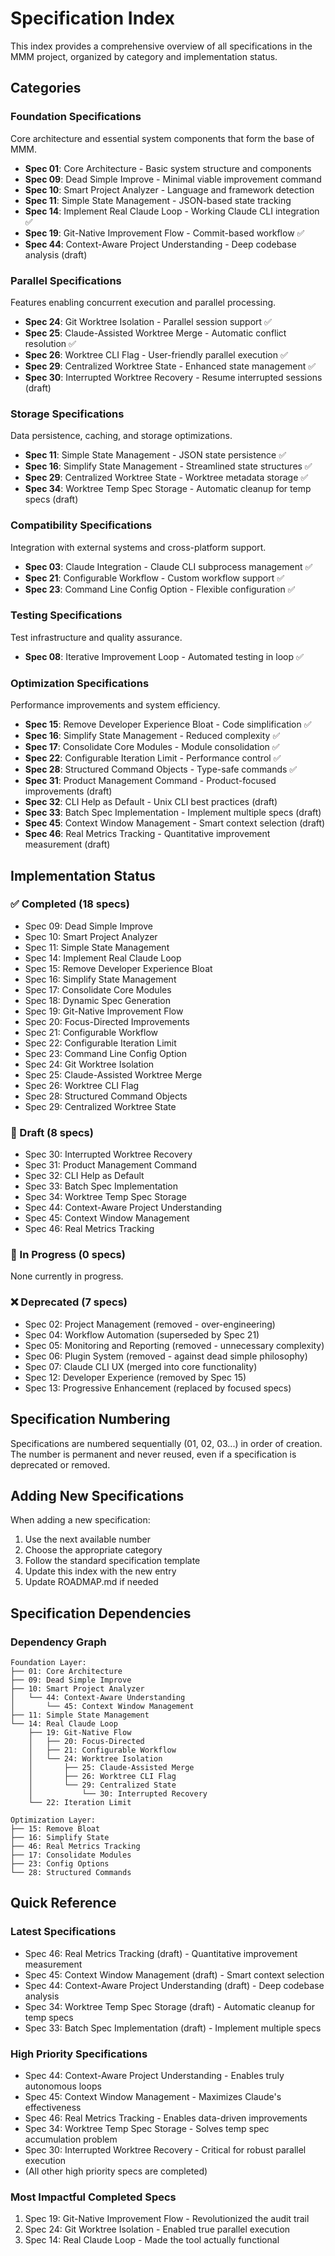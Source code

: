 # Specification Index

This index provides a comprehensive overview of all specifications in the MMM project, organized by category and implementation status.

## Categories

### Foundation Specifications
Core architecture and essential system components that form the base of MMM.

- **Spec 01**: Core Architecture - Basic system structure and components
- **Spec 09**: Dead Simple Improve - Minimal viable improvement command
- **Spec 10**: Smart Project Analyzer - Language and framework detection
- **Spec 11**: Simple State Management - JSON-based state tracking
- **Spec 14**: Implement Real Claude Loop - Working Claude CLI integration ✅
- **Spec 19**: Git-Native Improvement Flow - Commit-based workflow ✅
- **Spec 44**: Context-Aware Project Understanding - Deep codebase analysis (draft)

### Parallel Specifications
Features enabling concurrent execution and parallel processing.

- **Spec 24**: Git Worktree Isolation - Parallel session support ✅
- **Spec 25**: Claude-Assisted Worktree Merge - Automatic conflict resolution ✅
- **Spec 26**: Worktree CLI Flag - User-friendly parallel execution ✅
- **Spec 29**: Centralized Worktree State - Enhanced state management ✅
- **Spec 30**: Interrupted Worktree Recovery - Resume interrupted sessions (draft)

### Storage Specifications
Data persistence, caching, and storage optimizations.

- **Spec 11**: Simple State Management - JSON state persistence ✅
- **Spec 16**: Simplify State Management - Streamlined state structures ✅
- **Spec 29**: Centralized Worktree State - Worktree metadata storage ✅
- **Spec 34**: Worktree Temp Spec Storage - Automatic cleanup for temp specs (draft)

### Compatibility Specifications
Integration with external systems and cross-platform support.

- **Spec 03**: Claude Integration - Claude CLI subprocess management ✅
- **Spec 21**: Configurable Workflow - Custom workflow support ✅
- **Spec 23**: Command Line Config Option - Flexible configuration ✅

### Testing Specifications
Test infrastructure and quality assurance.

- **Spec 08**: Iterative Improvement Loop - Automated testing in loop ✅

### Optimization Specifications
Performance improvements and system efficiency.

- **Spec 15**: Remove Developer Experience Bloat - Code simplification ✅
- **Spec 16**: Simplify State Management - Reduced complexity ✅
- **Spec 17**: Consolidate Core Modules - Module consolidation ✅
- **Spec 22**: Configurable Iteration Limit - Performance control ✅
- **Spec 28**: Structured Command Objects - Type-safe commands ✅
- **Spec 31**: Product Management Command - Product-focused improvements (draft)
- **Spec 32**: CLI Help as Default - Unix CLI best practices (draft)
- **Spec 33**: Batch Spec Implementation - Implement multiple specs (draft)
- **Spec 45**: Context Window Management - Smart context selection (draft)
- **Spec 46**: Real Metrics Tracking - Quantitative improvement measurement (draft)

## Implementation Status

### ✅ Completed (18 specs)
- Spec 09: Dead Simple Improve
- Spec 10: Smart Project Analyzer  
- Spec 11: Simple State Management
- Spec 14: Implement Real Claude Loop
- Spec 15: Remove Developer Experience Bloat
- Spec 16: Simplify State Management
- Spec 17: Consolidate Core Modules
- Spec 18: Dynamic Spec Generation
- Spec 19: Git-Native Improvement Flow
- Spec 20: Focus-Directed Improvements
- Spec 21: Configurable Workflow
- Spec 22: Configurable Iteration Limit
- Spec 23: Command Line Config Option
- Spec 24: Git Worktree Isolation
- Spec 25: Claude-Assisted Worktree Merge
- Spec 26: Worktree CLI Flag
- Spec 28: Structured Command Objects
- Spec 29: Centralized Worktree State

### 📝 Draft (8 specs)
- Spec 30: Interrupted Worktree Recovery
- Spec 31: Product Management Command
- Spec 32: CLI Help as Default
- Spec 33: Batch Spec Implementation
- Spec 34: Worktree Temp Spec Storage
- Spec 44: Context-Aware Project Understanding
- Spec 45: Context Window Management
- Spec 46: Real Metrics Tracking

### 🚧 In Progress (0 specs)
None currently in progress.

### ❌ Deprecated (7 specs)
- Spec 02: Project Management (removed - over-engineering)
- Spec 04: Workflow Automation (superseded by Spec 21)
- Spec 05: Monitoring and Reporting (removed - unnecessary complexity)
- Spec 06: Plugin System (removed - against dead simple philosophy)
- Spec 07: Claude CLI UX (merged into core functionality)
- Spec 12: Developer Experience (removed by Spec 15)
- Spec 13: Progressive Enhancement (replaced by focused specs)

## Specification Numbering

Specifications are numbered sequentially (01, 02, 03...) in order of creation. The number is permanent and never reused, even if a specification is deprecated or removed.

## Adding New Specifications

When adding a new specification:
1. Use the next available number
2. Choose the appropriate category
3. Follow the standard specification template
4. Update this index with the new entry
5. Update ROADMAP.md if needed

## Specification Dependencies

### Dependency Graph
```
Foundation Layer:
├── 01: Core Architecture
├── 09: Dead Simple Improve
├── 10: Smart Project Analyzer
│   └── 44: Context-Aware Understanding
│       └── 45: Context Window Management
├── 11: Simple State Management
└── 14: Real Claude Loop
    ├── 19: Git-Native Flow
    │   ├── 20: Focus-Directed
    │   ├── 21: Configurable Workflow
    │   └── 24: Worktree Isolation
    │       ├── 25: Claude-Assisted Merge
    │       ├── 26: Worktree CLI Flag
    │       └── 29: Centralized State
    │           └── 30: Interrupted Recovery
    └── 22: Iteration Limit

Optimization Layer:
├── 15: Remove Bloat
├── 16: Simplify State
├── 46: Real Metrics Tracking
├── 17: Consolidate Modules
├── 23: Config Options
└── 28: Structured Commands
```

## Quick Reference

### Latest Specifications
- Spec 46: Real Metrics Tracking (draft) - Quantitative improvement measurement
- Spec 45: Context Window Management (draft) - Smart context selection
- Spec 44: Context-Aware Project Understanding (draft) - Deep codebase analysis
- Spec 34: Worktree Temp Spec Storage (draft) - Automatic cleanup for temp specs
- Spec 33: Batch Spec Implementation (draft) - Implement multiple specs

### High Priority Specifications
- Spec 44: Context-Aware Project Understanding - Enables truly autonomous loops
- Spec 45: Context Window Management - Maximizes Claude's effectiveness
- Spec 46: Real Metrics Tracking - Enables data-driven improvements
- Spec 34: Worktree Temp Spec Storage - Solves temp spec accumulation problem
- Spec 30: Interrupted Worktree Recovery - Critical for robust parallel execution
- (All other high priority specs are completed)

### Most Impactful Completed Specs
1. Spec 19: Git-Native Improvement Flow - Revolutionized the audit trail
2. Spec 24: Git Worktree Isolation - Enabled true parallel execution
3. Spec 14: Real Claude Loop - Made the tool actually functional